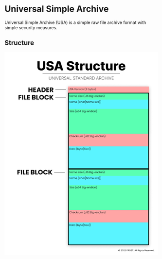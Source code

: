 # Universal Simple Archive
Universal Simple Archive (USA) is a simple raw file archive format with simple security measures.
## Structure
![usarchive](images/struct.png)